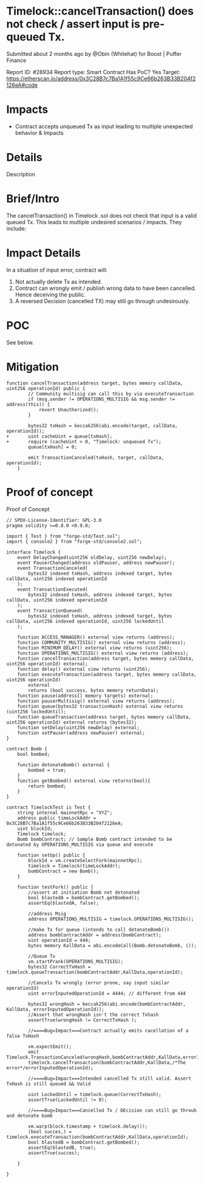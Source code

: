 # Timelock::cancelTransaction() does not check / assert input is pre-queued Tx.
Submitted about 2 months ago by @Obin (Whitehat) for Boost | Puffer Finance

Report ID: #28934
Report type: Smart Contract
Has PoC? Yes
Target: https://etherscan.io/address/0x3C28B7c7Ba1A1f55c9Ce66b263B33B204f2126eA#code

# Impacts
- Contract accepts unqueued Tx as input leading to multiple unexpected behavior & Impacts

# Details
Description

# Brief/Intro
The cancelTransaction() in Timelock .sol does not check that input is a valid queued Tx. This leads to multiple undesired scenarios / impacts. They include:

# Impact Details
In a situation of input error, contract will:

1. Not actually delete Tx as intended.
2. Contract can wrongly emit / publish wrong data to have been cancelled. Hence deceiving the public.
3. A reversed Decision (cancelled TX) may still go through undesirously.

# POC
See below.

# Mitigation

```
function cancelTransaction(address target, bytes memory callData, uint256 operationId) public {
        // Community multisig can call this by via executeTransaction
        if (msg.sender != OPERATIONS_MULTISIG && msg.sender != address(this)) {
            revert Unauthorized();
        }

        bytes32 txHash = keccak256(abi.encode(target, callData, operationId));
+       uint cacheUint = queue[txHash];
+       require (cacheUint > 0, "Timelock: unqueued Tx");
        queue[txHash] = 0;

        emit TransactionCanceled(txHash, target, callData, operationId);
    }
```

# Proof of concept
Proof of Concept

```
// SPDX-License-Identifier: GPL-3.0
pragma solidity >=0.8.0 <0.9.0;

import { Test } from "forge-std/Test.sol";
import { console2 } from "forge-std/console2.sol";

interface Timelock {
    event DelayChanged(uint256 oldDelay, uint256 newDelay);
    event PauserChanged(address oldPauser, address newPauser);
    event TransactionCanceled(
        bytes32 indexed txHash, address indexed target, bytes callData, uint256 indexed operationId
    );
    event TransactionExecuted(
        bytes32 indexed txHash, address indexed target, bytes callData, uint256 indexed operationId
    );
    event TransactionQueued(
        bytes32 indexed txHash, address indexed target, bytes callData, uint256 indexed operationId, uint256 lockedUntil
    );

    function ACCESS_MANAGER() external view returns (address);
    function COMMUNITY_MULTISIG() external view returns (address);
    function MINIMUM_DELAY() external view returns (uint256);
    function OPERATIONS_MULTISIG() external view returns (address);
    function cancelTransaction(address target, bytes memory callData, uint256 operationId) external;
    function delay() external view returns (uint256);
    function executeTransaction(address target, bytes memory callData, uint256 operationId)
        external
        returns (bool success, bytes memory returnData);
    function pause(address[] memory targets) external;
    function pauserMultisig() external view returns (address);
    function queue(bytes32 transactionHash) external view returns (uint256 lockedUntil);
    function queueTransaction(address target, bytes memory callData, uint256 operationId) external returns (bytes32);
    function setDelay(uint256 newDelay) external;
    function setPauser(address newPauser) external;
}

contract Bomb {
    bool bombed;

    function detonateBomb() external {
        bombed = true;
    }
    function getBombed() external view returns(bool){
        return bombed;
    }
}

contract TimelockTest is Test { 
    string internal mainnetRpc = "XYZ";
    address public timeLockAddr = 0x3C28B7c7Ba1A1f55c9Ce66b263B33B204f2126eA;
    uint blockId;
    Timelock timelock;
    Bomb bombContract; // Sample Bomb contract intended to be detonated by OPERATIONS_MULTISIG via queue and execute

    function setUp() public {
        blockId = vm.createSelectFork(mainnetRpc);
        timelock = Timelock(timeLockAddr);
        bombContract = new Bomb();
    }

    function testFork() public {
        //assert at initiation Bomb not detonated
        bool blastedA = bombContract.getBombed();
        assertEq(blastedA, false);
        
        //address Msig
        address OPERATIONS_MULTISIG = timelock.OPERATIONS_MULTISIG();

        //make Tx for queue (intends to call detonateBomb())
        address bombContractAddr = address(bombContract);
        uint operationId = 444;
        bytes memory KallData = abi.encodeCall(Bomb.detonateBomb, ());
        
        //Queue Tx
        vm.startPrank(OPERATIONS_MULTISIG);
        bytes32 CorrectTxHash = timelock.queueTransaction(bombContractAddr,KallData,operationId);

        //Cancels Tx wrongly (error prone, say input similar operationId)
        uint errorInputedOperationId = 4444; // different from 444
        
        bytes32 wrongHash = keccak256(abi.encode(bombContractAddr, KallData, errorInputedOperationId));
        //Assert that wrongHash isn't the correct Txhash
        assertTrue(wrongHash != CorrectTxHash );

        //====Bug=Impact===Contract actually emits cacellation of a false TxHash

        vm.expectEmit();
        emit Timelock.TransactionCanceled(wrongHash,bombContractAddr,KallData,errorInputedOperationId);
        timelock.cancelTransaction(bombContractAddr,KallData,/*The error*/errorInputedOperationId);

        //====Bug=Impact===Intended cancelled Tx still valid. Assert TxHash is still queued && Valid

        uint LockedUntil = timelock.queue(CorrectTxHash);
        assertTrue(LockedUntil != 0);

        //====Bug=Impact===Cancelled Tx / DEcision can still go throuh and detonate bomb 
        
        vm.warp(block.timestamp + timelock.delay());
        (bool succes,) = timelock.executeTransaction(bombContractAddr,KallData,operationId);
        bool blastedB = bombContract.getBombed();
        assertEq(blastedB, true);
        assertTrue(succes);
        
    }

}
```
